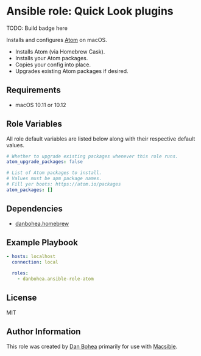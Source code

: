 # Ansible role: Quick Look plugins

TODO: Build badge here

Installs and configures [Atom](https://atom.io) on macOS.

- Installs Atom (via Homebrew Cask).
- Installs your Atom packages.
- Copies your config into place.
- Upgrades existing Atom packages if desired.

## Requirements

- macOS 10.11 or 10.12


## Role Variables

All role default variables are listed below along with their respective default values.

```yaml
# Whether to upgrade existing packages whenever this role runs.
atom_upgrade_packages: false

# List of Atom packages to install.
# Values must be apm package names.
# Fill yer boots: https://atom.io/packages
atom_packages: []
```


## Dependencies

- [danbohea.homebrew](https://galaxy.ansible.com/danbohea/homebrew)


## Example Playbook

```yaml
- hosts: localhost
  connection: local

  roles:
    - danbohea.ansible-role-atom
```


## License

MIT


## Author Information

This role was created by [Dan Bohea](http://bohea.co.uk) primarily for use with [Macsible](https://github.com/macsible/macsible).
